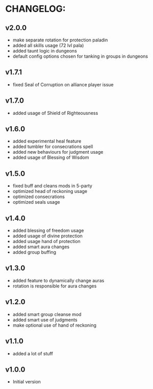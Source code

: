 # CHANGELOG:
## v2.0.0
- make separate rotation for protection paladin
- added all skills usage (72 lvl pala)
- added taunt logic in dungeons
- default config options chosen for tanking in groups in dungeons
## v1.7.1
- fixed Seal of Corruption on alliance player issue
## v1.7.0
- added usage of Shield of Righteousness
## v1.6.0
- added experimental heal feature
- added tumbler for consecrations spell
- added new behaviours for judgment usage
- added usage of Blessing of Wisdom
## v1.5.0
- fixed buff and cleans mods in 5-party
- optimized head of reckoning usage
- optimized consecrations
- optimized seals usage
## v1.4.0
- added blessing of freedom usage
- added usage of divine protection
- added usage hand of protection
- added smart aura changes
- added group buffing
## v1.3.0
- added feature to dynamically change auras
- rotation is responsible for aura changes
## v1.2.0
- added smart group cleanse mod
- added smart use of judgments
- make optional use of hand of reckoning
## v1.1.0
- added a lot of stuff
## v1.0.0
- Initial version